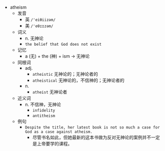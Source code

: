 - atheism
  - 发音
    - 英 `/'eiθiizəm/`
    - 美 `/'eθɪɪzəm/`
  - 词义
    - n. 无神论
    - `the belief that God does not exist`
  - 记忆
    - a (无) + the (神) + ism → 无神论
  - 同根词
    - adj.
      - `atheistic` 无神论的；无神论者的
      - `atheistical` 无神论的，不信神的；无神论者的
    - n.
      - `atheist` 无神论者
  - 近义词
    - n. 不信神，无神论
      - `infidelity`
      - `antitheism`
  - 例句
    - `Despite the title, her latest book is not so much a case for God as a case against atheism.`
      - 尽管书名如此，但她最新的这本书做为反对无神论的案例并不一定是上帝要学的课程。

